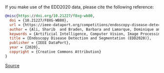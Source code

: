 If you make use of the EDD2020 data, please cite the following reference:

``` bibtex 
@misc{https://doi.org/10.21227/f8xg-wb80,
  doi = {10.21227/F8XG-WB80},
  url = {https://ieee-dataport.org/competitions/endoscopy-disease-detection-and-segmentation-edd2020},
  author = {Ali, Sharib  and Braden, Barbara and Lamarque, Dominique and Realdon, Stefano and Bailey, Adam and Cannizzaro, Renato and Ghatwary, Noha and Rittscher, Jens  and Daul, Christian  and East , James },
  keywords = {Artificial Intelligence, Computer Vision, Image Processing, Machine Learning, Biomedical and Health Sciences, Medical Imaging, Detection, localisation, Semantic Segmentation, out-of-sample detection},
  title = {Endoscopy Disease Detection and Segmentation (EDD2020)},
  publisher = {IEEE DataPort},
  year = {2020},
  copyright = {Creative Commons Attribution}
}
```

[Source](https://ieee-dataport.org/competitions/endoscopy-disease-detection-and-segmentation-edd2020#files)
